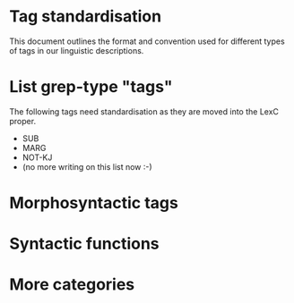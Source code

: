 # Tag standardisation


This document outlines the format and convention used for different types of tags in our linguistic descriptions.




# List grep-type "tags"


The following tags need standardisation as they are moved into the LexC proper.


* SUB
* MARG
* NOT-KJ
* (no more writing on this list now :-)


# Morphosyntactic tags


<describe format>


# Syntactic functions


<describe format>


# More categories


<add more categories as necessary>
